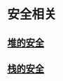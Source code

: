 # 安全相关
 ## [堆的安全](https://21921157.github.io/zad/heap_security)

## [栈的安全](https://21921157.github.io/zad/stack_security)





